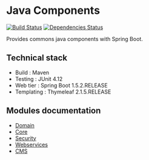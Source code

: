# Java Components 
[![Build Status](https://travis-ci.org/baptistelebail/java-components.svg?branch=master)](https://travis-ci.org/baptistelebail/java-components)
[![Dependencies Status](https://www.versioneye.com/user/projects/5899d3661e07ae0048c8e4c9/badge.svg?style=flat-square)](https://www.versioneye.com/user/projects/5899d3661e07ae0048c8e4c9)

Provides commons java components with Spring Boot.

## Technical stack
* Build : Maven
* Testing : JUnit 4.12
* Web tier : Spring Boot 1.5.2.RELEASE
* Templating : Thymeleaf 2.1.5.RELEASE

## Modules documentation
* [Domain](https://github.com/Daeliin/java-components/wiki/Module-:-domain)
* [Core](https://github.com/Daeliin/java-components/wiki/Module-:-core)
* [Security](https://github.com/Daeliin/java-components/wiki/Module-:-security)
* [Webservices](https://github.com/Daeliin/java-components/wiki/Module-:-webservices)
* [CMS](https://github.com/Daeliin/java-components/wiki/Module-:-cms)

